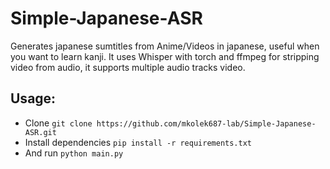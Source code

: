 # Simple-Japanese-ASR
Generates japanese sumtitles from Anime/Videos in japanese, useful when you want to learn kanji.
It uses Whisper with torch and ffmpeg for stripping video from audio, it supports multiple audio tracks video.



## Usage:
- Clone
`git clone https://github.com/mkolek687-lab/Simple-Japanese-ASR.git`
- Install dependencies
`pip install -r requirements.txt`
- And run
`python main.py`
